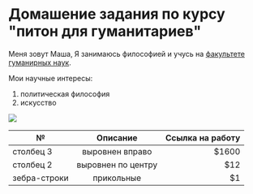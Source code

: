 # Домашение задания по курсу "питон для гуманитариев"
Меня зовут Маша, Я занимаюсь философией и учусь на [факультете гуманирных наук](https://hum.hse.ru).

Мои научные интересы:
1. политическая философия
2. искусство

![](http://3.bp.blogspot.com/-_DLc3qDxsNA/VenIznBsK7I/AAAAAAAAB0A/GHjI_97B364/s1600/TheFunk.jpg)



| №    | Описание                | Ссылка на работу |
| ------------- |:------------------:| -----:|
| столбец 3     | выровнен вправо    | $1600 |
| столбец 2     | выровнен по центру |   $12 |
| зебра-строки  | прикольные         |    $1 |
